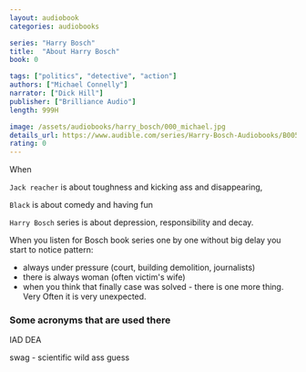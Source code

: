 ```yaml
---
layout: audiobook
categories: audiobooks

series: "Harry Bosch"
title:  "About Harry Bosch"
book: 0

tags: ["politics", "detective", "action"]
authors: ["Michael Connelly"]
narrator: ["Dick Hill"]
publisher: ["Brilliance Audio"]
length: 999H

image: /assets/audiobooks/harry_bosch/000_michael.jpg
details_url: https://www.audible.com/series/Harry-Bosch-Audiobooks/B005NAMKAU
rating: 0
---
```


When 

`Jack reacher` is about toughness and kicking ass and disappearing, 

`Black` is about comedy and having fun

`Harry Bosch` series is about depression, responsibility and decay.


When you listen for Bosch book series one by one without big delay you start to notice pattern:

* always under pressure (court, building demolition, journalists)
* there is always woman (often victim's wife)
* when you think that finally case was solved - there is one more thing. Very Often it is very unexpected.


### Some acronyms that are used there

IAD
DEA

swag - scientific wild ass guess
